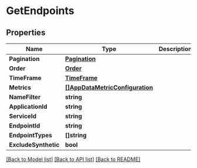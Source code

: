 # GetEndpoints

## Properties

Name | Type | Description | Notes
------------ | ------------- | ------------- | -------------
**Pagination** | [**Pagination**](Pagination.md) |  | [optional] 
**Order** | [**Order**](Order.md) |  | [optional] 
**TimeFrame** | [**TimeFrame**](TimeFrame.md) |  | [optional] 
**Metrics** | [**[]AppDataMetricConfiguration**](AppDataMetricConfiguration.md) |  | 
**NameFilter** | **string** |  | [optional] 
**ApplicationId** | **string** |  | [optional] 
**ServiceId** | **string** |  | [optional] 
**EndpointId** | **string** |  | [optional] 
**EndpointTypes** | **[]string** |  | [optional] 
**ExcludeSynthetic** | **bool** |  | [optional] 

[[Back to Model list]](../README.md#documentation-for-models) [[Back to API list]](../README.md#documentation-for-api-endpoints) [[Back to README]](../README.md)


